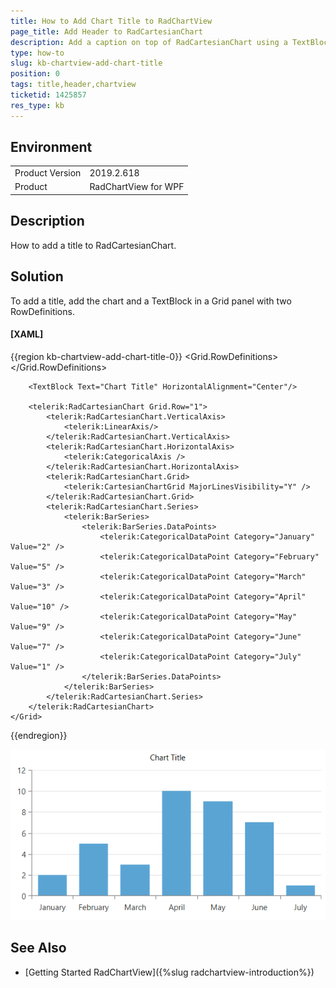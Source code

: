 ```yaml
---
title: How to Add Chart Title to RadChartView
page_title: Add Header to RadCartesianChart
description: Add a caption on top of RadCartesianChart using a TextBlock.
type: how-to
slug: kb-chartview-add-chart-title
position: 0
tags: title,header,chartview
ticketid: 1425857
res_type: kb
---
```


## Environment
<table>
	<tbody>
		<tr>
			<td>Product Version</td>
			<td>2019.2.618</td>
		</tr>
		<tr>
			<td>Product</td>
			<td>RadChartView for WPF</td>
		</tr>
	</tbody>
</table>

## Description

How to add a title to RadCartesianChart.

## Solution

To add a title, add the chart and a TextBlock in a Grid panel with two RowDefinitions.

#### __[XAML]__
{{region kb-chartview-add-chart-title-0}}
	<Grid>
		<Grid.RowDefinitions>
			<RowDefinition Height="Auto"/>
			<RowDefinition Height="*"/>
		</Grid.RowDefinitions>

		<TextBlock Text="Chart Title" HorizontalAlignment="Center"/>

		<telerik:RadCartesianChart Grid.Row="1">
			<telerik:RadCartesianChart.VerticalAxis>
				<telerik:LinearAxis/>
			</telerik:RadCartesianChart.VerticalAxis>
			<telerik:RadCartesianChart.HorizontalAxis>
				<telerik:CategoricalAxis />
			</telerik:RadCartesianChart.HorizontalAxis>		
			<telerik:RadCartesianChart.Grid>
                <telerik:CartesianChartGrid MajorLinesVisibility="Y" />
            </telerik:RadCartesianChart.Grid>
			<telerik:RadCartesianChart.Series>
				<telerik:BarSeries> 
					<telerik:BarSeries.DataPoints> 
						<telerik:CategoricalDataPoint Category="January" Value="2" /> 
						<telerik:CategoricalDataPoint Category="February" Value="5" /> 
						<telerik:CategoricalDataPoint Category="March" Value="3" /> 
						<telerik:CategoricalDataPoint Category="April" Value="10" /> 
						<telerik:CategoricalDataPoint Category="May" Value="9" /> 
						<telerik:CategoricalDataPoint Category="June" Value="7" /> 
						<telerik:CategoricalDataPoint Category="July" Value="1" /> 
					</telerik:BarSeries.DataPoints> 
				</telerik:BarSeries> 
			</telerik:RadCartesianChart.Series>
		</telerik:RadCartesianChart>
	</Grid>
{{endregion}}

![](images/kb-chartview-add-chart-title-0.png)

## See Also  
* [Getting Started RadChartView]({%slug radchartview-introduction%})

